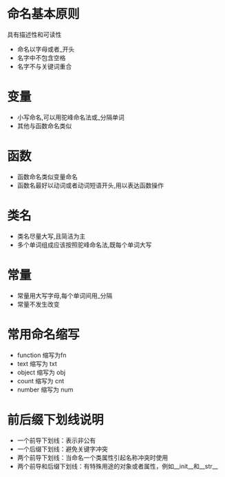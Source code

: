 # 命名基本原则

具有描述性和可读性

- 命名以字母或者_开头
- 名字中不包含空格
- 名字不与关键词重合

# 变量

- 小写命名,可以用驼峰命名法或_分隔单词
- 其他与函数命名类似

# 函数

- 函数命名类似变量命名
- 函数名最好以动词或者动词短语开头,用以表达函数操作

# 类名

- 类名尽量大写,且简洁为主
- 多个单词组成应该按照驼峰命名法,既每个单词大写

# 常量

- 常量用大写字母,每个单词间用_分隔
- 常量不发生改变

# 常用命名缩写

- function 缩写为fn
- text 缩写为 txt
- object 缩写为 obj
- count 缩写为 cnt
- number 缩写为 num

# 前后缀下划线说明

- 一个前导下划线：表示非公有
- 一个后缀下划线：避免关键字冲突
- 两个前导下划线：当命名一个类属性引起名称冲突时使用
- 两个前导和后缀下划线：有特殊用途的对象或者属性，例如__init__和__str__